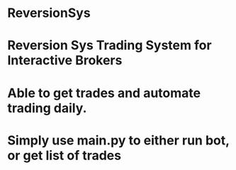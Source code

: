 # ReversionSys

# Reversion Sys Trading System for Interactive Brokers
# Able to get trades and automate trading daily.
# Simply use main.py to either run bot, or get list of trades